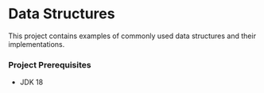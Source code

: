 # Data Structures

This project contains examples of commonly used data structures and their implementations.

### Project Prerequisites

- JDK 18

